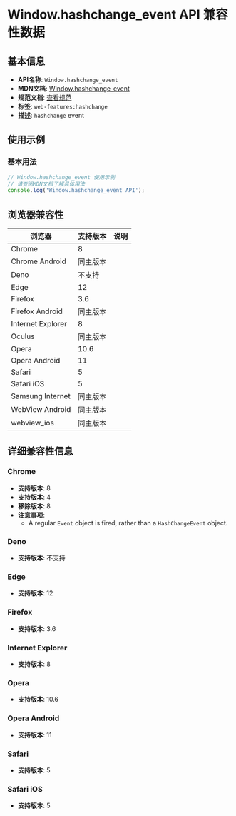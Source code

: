 # Window.hashchange_event API 兼容性数据

## 基本信息

- **API名称**: `Window.hashchange_event`
- **MDN文档**: [Window.hashchange_event](https://developer.mozilla.org/docs/Web/API/Window/hashchange_event)
- **规范文档**: [查看规范](https://html.spec.whatwg.org/multipage/indices.html#event-hashchange,https://html.spec.whatwg.org/multipage/webappapis.html#handler-window-onhashchange)
- **标签**: `web-features:hashchange`
- **描述**: `hashchange` event

## 使用示例

### 基本用法

```javascript
// Window.hashchange_event 使用示例
// 请查阅MDN文档了解具体用法
console.log('Window.hashchange_event API');
```

## 浏览器兼容性

| 浏览器 | 支持版本 | 说明 |
|--------|----------|------|
| Chrome | 8 |  |
| Chrome Android | 同主版本 |  |
| Deno | 不支持 |  |
| Edge | 12 |  |
| Firefox | 3.6 |  |
| Firefox Android | 同主版本 |  |
| Internet Explorer | 8 |  |
| Oculus | 同主版本 |  |
| Opera | 10.6 |  |
| Opera Android | 11 |  |
| Safari | 5 |  |
| Safari iOS | 5 |  |
| Samsung Internet | 同主版本 |  |
| WebView Android | 同主版本 |  |
| webview_ios | 同主版本 |  |

## 详细兼容性信息

### Chrome

- **支持版本**: 8
- **支持版本**: 4
- **移除版本**: 8
- **注意事项**:
  - A regular `Event` object is fired, rather than a `HashChangeEvent` object.

### Deno

- **支持版本**: 不支持

### Edge

- **支持版本**: 12

### Firefox

- **支持版本**: 3.6

### Internet Explorer

- **支持版本**: 8

### Opera

- **支持版本**: 10.6

### Opera Android

- **支持版本**: 11

### Safari

- **支持版本**: 5

### Safari iOS

- **支持版本**: 5

